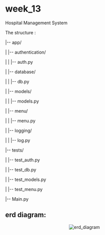 # week_13
Hospital Management System



The structure :

|-- app/

|   |-- authentication/

|   |   |-- auth.py

|   |-- database/

|   |   |-- db.py

|   |-- models/

|   |   |-- models.py

|   |-- menu/

|   |   |-- menu.py

|   |-- logging/

|   |   |-- log.py

|-- tests/

|   |-- test_auth.py

|   |-- test_db.py

|   |-- test_models.py

|   |-- test_menu.py

|-- Main.py


## erd diagram:

<p align="center"><img src="https://s6.uupload.ir/files/mysql_demo_physical_data_model-2023-10-31_19-56_q2og.png" alt="erd_diagram"> </p>
